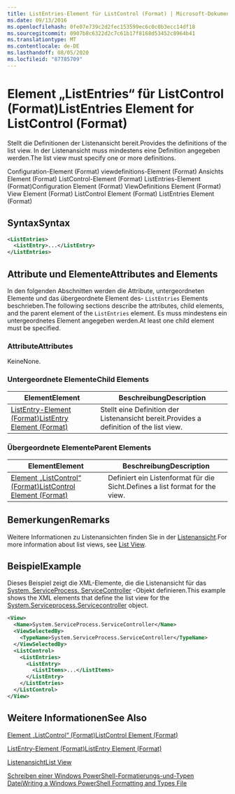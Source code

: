 ```yaml
---
title: ListEntries-Element für ListControl (Format) | Microsoft-Dokumentation
ms.date: 09/13/2016
ms.openlocfilehash: 0fe07e739c2d2fec153599ec6c0c0b3ecc14df18
ms.sourcegitcommit: 0907b8c6322d2c7c61b17f8168d53452c8964b41
ms.translationtype: MT
ms.contentlocale: de-DE
ms.lasthandoff: 08/05/2020
ms.locfileid: "87785709"
---
```

# <a name="listentries-element-for-listcontrol-format"></a><span data-ttu-id="bedb7-102">Element „ListEntries“ für ListControl (Format)</span><span class="sxs-lookup"><span data-stu-id="bedb7-102">ListEntries Element for ListControl (Format)</span></span>

<span data-ttu-id="bedb7-103">Stellt die Definitionen der Listenansicht bereit.</span><span class="sxs-lookup"><span data-stu-id="bedb7-103">Provides the definitions of the list view.</span></span> <span data-ttu-id="bedb7-104">In der Listenansicht muss mindestens eine Definition angegeben werden.</span><span class="sxs-lookup"><span data-stu-id="bedb7-104">The list view must specify one or more definitions.</span></span>

<span data-ttu-id="bedb7-105">Configuration-Element (Format) viewdefinitions-Element (Format) Ansichts Element (Format) ListControl-Element (Format) ListEntries-Element (Format)</span><span class="sxs-lookup"><span data-stu-id="bedb7-105">Configuration Element (Format) ViewDefinitions Element (Format) View Element (Format) ListControl Element (Format) ListEntries Element (Format)</span></span>

## <a name="syntax"></a><span data-ttu-id="bedb7-106">Syntax</span><span class="sxs-lookup"><span data-stu-id="bedb7-106">Syntax</span></span>

```xml
<ListEntries>
  <ListEntry>...</ListEntry>
</ListEntries>
```

## <a name="attributes-and-elements"></a><span data-ttu-id="bedb7-107">Attribute und Elemente</span><span class="sxs-lookup"><span data-stu-id="bedb7-107">Attributes and Elements</span></span>

<span data-ttu-id="bedb7-108">In den folgenden Abschnitten werden die Attribute, untergeordneten Elemente und das übergeordnete Element des- `ListEntries` Elements beschrieben.</span><span class="sxs-lookup"><span data-stu-id="bedb7-108">The following sections describe the attributes, child elements, and the parent element of the `ListEntries` element.</span></span> <span data-ttu-id="bedb7-109">Es muss mindestens ein untergeordnetes Element angegeben werden.</span><span class="sxs-lookup"><span data-stu-id="bedb7-109">At least one child element must be specified.</span></span>

### <a name="attributes"></a><span data-ttu-id="bedb7-110">Attribute</span><span class="sxs-lookup"><span data-stu-id="bedb7-110">Attributes</span></span>

<span data-ttu-id="bedb7-111">Keine</span><span class="sxs-lookup"><span data-stu-id="bedb7-111">None.</span></span>

### <a name="child-elements"></a><span data-ttu-id="bedb7-112">Untergeordnete Elemente</span><span class="sxs-lookup"><span data-stu-id="bedb7-112">Child Elements</span></span>

|<span data-ttu-id="bedb7-113">Element</span><span class="sxs-lookup"><span data-stu-id="bedb7-113">Element</span></span>|<span data-ttu-id="bedb7-114">Beschreibung</span><span class="sxs-lookup"><span data-stu-id="bedb7-114">Description</span></span>|
|-------------|-----------------|
|[<span data-ttu-id="bedb7-115">ListEntry-Element (Format)</span><span class="sxs-lookup"><span data-stu-id="bedb7-115">ListEntry Element (Format)</span></span>](./listentry-element-for-listcontrol-format.md)|<span data-ttu-id="bedb7-116">Stellt eine Definition der Listenansicht bereit.</span><span class="sxs-lookup"><span data-stu-id="bedb7-116">Provides a definition of the list view.</span></span>|

### <a name="parent-elements"></a><span data-ttu-id="bedb7-117">Übergeordnete Elemente</span><span class="sxs-lookup"><span data-stu-id="bedb7-117">Parent Elements</span></span>

|<span data-ttu-id="bedb7-118">Element</span><span class="sxs-lookup"><span data-stu-id="bedb7-118">Element</span></span>|<span data-ttu-id="bedb7-119">Beschreibung</span><span class="sxs-lookup"><span data-stu-id="bedb7-119">Description</span></span>|
|-------------|-----------------|
|[<span data-ttu-id="bedb7-120">Element „ListControl“ (Format)</span><span class="sxs-lookup"><span data-stu-id="bedb7-120">ListControl Element (Format)</span></span>](./listcontrol-element-format.md)|<span data-ttu-id="bedb7-121">Definiert ein Listenformat für die Sicht.</span><span class="sxs-lookup"><span data-stu-id="bedb7-121">Defines a list format for the view.</span></span>|

## <a name="remarks"></a><span data-ttu-id="bedb7-122">Bemerkungen</span><span class="sxs-lookup"><span data-stu-id="bedb7-122">Remarks</span></span>

<span data-ttu-id="bedb7-123">Weitere Informationen zu Listenansichten finden Sie in der [Listenansicht](./creating-a-list-view.md).</span><span class="sxs-lookup"><span data-stu-id="bedb7-123">For more information about list views, see [List View](./creating-a-list-view.md).</span></span>

## <a name="example"></a><span data-ttu-id="bedb7-124">Beispiel</span><span class="sxs-lookup"><span data-stu-id="bedb7-124">Example</span></span>

<span data-ttu-id="bedb7-125">Dieses Beispiel zeigt die XML-Elemente, die die Listenansicht für das [System. ServiceProcess. ServiceController](/dotnet/api/System.ServiceProcess.ServiceController) -Objekt definieren.</span><span class="sxs-lookup"><span data-stu-id="bedb7-125">This example shows the XML elements that define the list view for the [System.Serviceprocess.Servicecontroller](/dotnet/api/System.ServiceProcess.ServiceController) object.</span></span>

```xml
<View>
  <Name>System.ServiceProcess.ServiceController</Name>
  <ViewSelectedBy>
    <TypeName>System.ServiceProcess.ServiceController</TypeName>
  </ViewSelectedBy>
  <ListControl>
    <ListEntries>
      <ListEntry>
        <ListItems>...</ListItems>
      </ListEntry>
    </ListEntries>
  </ListControl>
</View>
```

## <a name="see-also"></a><span data-ttu-id="bedb7-126">Weitere Informationen</span><span class="sxs-lookup"><span data-stu-id="bedb7-126">See Also</span></span>

[<span data-ttu-id="bedb7-127">Element „ListControl“ (Format)</span><span class="sxs-lookup"><span data-stu-id="bedb7-127">ListControl Element (Format)</span></span>](./listcontrol-element-format.md)

[<span data-ttu-id="bedb7-128">ListEntry-Element (Format)</span><span class="sxs-lookup"><span data-stu-id="bedb7-128">ListEntry Element (Format)</span></span>](./listentry-element-for-listcontrol-format.md)

[<span data-ttu-id="bedb7-129">Listenansicht</span><span class="sxs-lookup"><span data-stu-id="bedb7-129">List View</span></span>](./creating-a-list-view.md)

[<span data-ttu-id="bedb7-130">Schreiben einer Windows PowerShell-Formatierungs-und-Typen Datei</span><span class="sxs-lookup"><span data-stu-id="bedb7-130">Writing a Windows PowerShell Formatting and Types File</span></span>](./writing-a-powershell-formatting-file.md)
